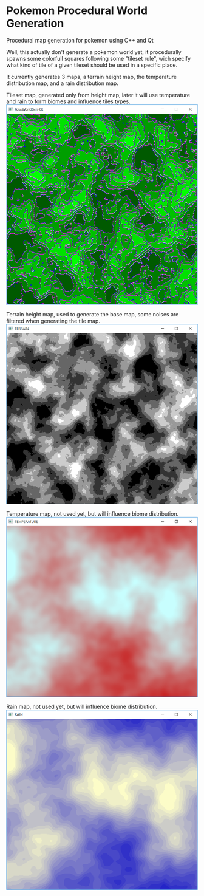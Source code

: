 # Pokemon Procedural World Generation
Procedural map generation for pokemon using C++ and Qt

Well, this actually don't generate a pokemon world yet, it procedurally spawns some colorfull squares following some "tileset rule", wich specify what kind of tile of a given tileset should be used in a specific place.

It currently generates 3 maps, a terrain height map, the temperature distribution map, and a rain distribution map.

Tileset map, generated only from height map, later it will use temperature and rain to form biomes and influence tiles types.
![Terrain tiles](https://github.com/angelorodem/PokeWorldGen-Qt/blob/master/images/terrain_tiles.png?raw=true)

Terrain height map, used to generate the base map, some noises are filtered when generating the tile map.
![Height map](https://github.com/angelorodem/PokeWorldGen-Qt/blob/master/images/terrain_height.png?raw=true)

Temperature map, not used yet, but will influence biome distribution.
![TEMPERATURE](https://github.com/angelorodem/PokeWorldGen-Qt/blob/master/images/temperature.png?raw=true)

Rain map, not used yet, but will influence biome distribution.
![RAIN](https://github.com/angelorodem/PokeWorldGen-Qt/blob/master/images/rain.png?raw=true)
 



